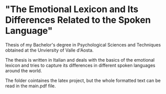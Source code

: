 # "The Emotional Lexicon and Its Differences Related to the Spoken Language"
Thesis of my Bachelor's degree in Psychological Sciences and Techniques obtained at the Unviersity of Valle d'Aosta. 

The thesis is written in Italian and deals with the basics of the emotional lexicon and tries to capture its differences in different spoken languages around the world. 

The folder cointaines the latex project, but the whole formatted text can be read in the main.pdf file.
